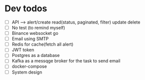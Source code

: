 # Dev todos
- [ ] API --> alert/create read(status, paginated, filter) update delete 
- [ ] No test (to remind myself)
- [ ] Binance websocket go
- [ ] Email using SMTP
- [ ] Redis for cache(fetch all alert)
- [ ] JWT token
- [ ] Postgres as a database
- [ ] Kafka as a messqge broker for the task to send email
- [ ] docker-compose
- [ ] System design
